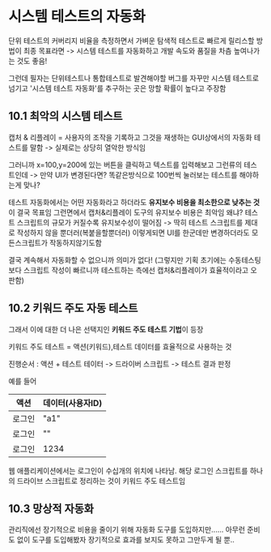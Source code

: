시스템 테스트의 자동화
=============

단위 테스트의 커버리지 비율을 측정하면서 가벼운 탐색적 테스트로 빠르게 릴리스할 방법이 최종 목표라면 -> 시스템 테스트를 자동화하고 개발 속도와 품질을 차츰 높여나가는 것도 좋음!

그런데 필자는 단위테스트나 통합테스트로 발견해야할 버그를 자꾸만 시스템 테스트로 넘기고 '시스템 테스트 자동화'를 추구하는 곳은 망할 확률이 높다고 주장함

## 10.1 최악의 시스템 테스트

캡처 & 리플레이 = 사용자의 조작을 기록하고 그것을 재생하는 GUI상에서의 자동화 테스트를 말함 -> 실제로는 상당히 열악한 방식임

그러니까 x=100,y=200에 있는 버튼을 클릭하고 텍스트를 입력해보고 그런류의 테스트인데 -> 만약 UI가 변경된다면? 똑같은방식으로 100번씩 눌러보는 테스트를 해야하는게 맞나?

테스트 자동화에서는 어떤 자동화라고 하더라도 **유지보수 비용을 최소한으로 낮추는 것**이 결국 목표임
그런면에서 캡처&리플레이 도구의 유지보수 비용은 최악임
왜냐? 테스트 스크립트의 규모가 커질수록 유지보수성이 떨어짐 -> 딱히 테스트 스크립트를 제대로 작성하지 않을 뿐더러(복붙을할뿐더러) 이렇게되면 UI를 한군데만 변경하더라도 모든스크립트가 작동하지않기도함

결국 계속해서 자동화할 수 없으니까 의미가 없다! (그렇지만 기획 초기에는 수동테스팅보다 스크립트 작성이 빠르니까 테스트하는 측에선 캡처&리플레이가 효율적이라고 오판함)

## 10.2 키워드 주도 자동 테스트

그래서 이에 대한 더 나은 선택지인 **키워드 주도 테스트 기법**이 등장

키워드 주도 테스트 = 액션(키워드),테스트 데이터를 효율적으로 사용하는 것

진행순서 : 액션 + 테스트 테이터 -> 드라이버 스크립트 -> 테스트 결과 판정

예를 들어

|액션|데이터(사용자ID)
|------|---
|로그인|"a1"
|로그인|""
|로그인|1234

웹 애플리케이션에서는 로그인이 수십개의 위치에 나타남. 해당 로그인 스크립트를 하나의 드라이브 스크립트로 정리하는 것이 키워드 주도 테스트임

## 10.3 망상적 자동화

관리직에선 장기적으로 비용을 줄이기 위해 자동화 도구를 도입하지만...... 아무런 준비도 없이 도구를 도입해봤자 장기적으로 효과를 보지도 못하고 그만두게 될 뿐..